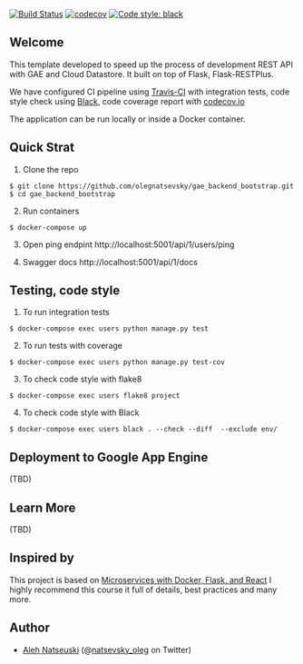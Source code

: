 [![Build Status](https://travis-ci.org/olegnatsevsky/gae_backend_bootstrap.svg?branch=master)](https://travis-ci.org/olegnatsevsky/gae_backend_bootstrap)
[![codecov](https://codecov.io/gh/olegnatsevsky/gae_backend_bootstrap/branch/master/graph/badge.svg)](https://codecov.io/gh/olegnatsevsky/gae_backend_bootstrap)
[![Code style: black](https://img.shields.io/badge/code%20style-black-000000.svg)](https://github.com/python/black)

## Welcome

This template developed to speed up the process of development REST API with GAE and Cloud Datastore. It built on top of Flask, Flask-RESTPlus.

We have configured CI pipeline using [Travis-CI](https://travis-ci.org) with integration tests, code style check using [Black](https://github.com/python/black), code coverage report with [codecov.io](https://codecov.io)

The application can be run locally or inside a Docker container.


## Quick Strat

1. Clone the repo
  ```
  $ git clone https://github.com/olegnatsevsky/gae_backend_bootstrap.git
  $ cd gae_backend_bootstrap
  ```
2. Run containers
  ```
  $ docker-compose up
  ```
3. Open ping endpint
  http://localhost:5001/api/1/users/ping

4. Swagger docs
  http://localhost:5001/api/1/docs

   
## Testing, code style

1. To run integration tests
  ```
  $ docker-compose exec users python manage.py test
  ```
2. To run tests with coverage
  ```
  $ docker-compose exec users python manage.py test-cov
  ```
3. To check code style with flake8
  ```
  $ docker-compose exec users flake8 project
  ```
4. To check code style with Black
  ```
  $ docker-compose exec users black . --check --diff  --exclude env/
  ```

## Deployment to Google App Engine
(TBD)

## Learn More
(TBD)

## Inspired by
This project is based on
[Microservices with Docker, Flask, and React](https://testdriven.io/courses/microservices-with-docker-flask-and-react/)
I highly recommend this course it full of details, best practices and many more.

## Author

- <a href="https://www.linkedin.com/in/onats/">Aleh Natseuski</a> (@<a href="https://twitter.com/natsevsky_oleg">natsevsky_oleg</a> on Twitter)

  
